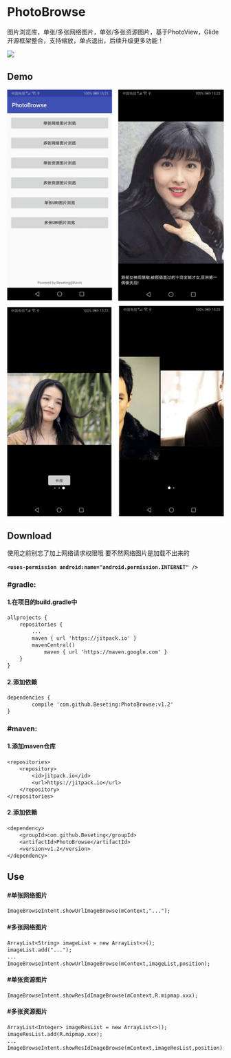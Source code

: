 # PhotoBrowse
图片浏览库，单张/多张网络图片，单张/多张资源图片，基于PhotoView，Glide开源框架整合，支持缩放，单点退出，后续升级更多功能！

[![](https://jitpack.io/v/Beseting/PhotoBrowse.svg)](https://jitpack.io/#Beseting/PhotoBrowse)

## Demo

![PhotoBrowse](https://github.com/Beseting/PhotoBrowse/blob/master/app/src/main/res/raw/preview.png "Preview")  

## Download

使用之前别忘了加上网络请求权限哦 要不然网络图片是加载不出来的<br />

<b>```<uses-permission android:name="android.permission.INTERNET" />```</b>

### #gradle:

#### 1.在项目的build.gradle中


	allprojects {
		repositories {
			...
			maven { url 'https://jitpack.io' }
			mavenCentral()
        		maven { url 'https://maven.google.com' }
		}
	}
	
#### 2.添加依赖

	dependencies {
	        compile 'com.github.Beseting:PhotoBrowse:v1.2'
	}
	
### #maven:

#### 1.添加maven仓库

	<repositories>
		<repository>
		    <id>jitpack.io</id>
		    <url>https://jitpack.io</url>
		</repository>
	</repositories>
	
#### 2.添加依赖

	<dependency>
	    <groupId>com.github.Beseting</groupId>
	    <artifactId>PhotoBrowse</artifactId>
	    <version>v1.2</version>
	</dependency>

	
## Use

#### #单张网络图片

	ImageBrowseIntent.showUrlImageBrowse(mContext,"...");
	
#### #多张网络图片

	ArrayList<String> imageList = new ArrayList<>();
	imageList.add("...");
	...
	ImageBrowseIntent.showUrlImageBrowse(mContext,imageList,position);
	
#### #单张资源图片

	ImageBrowseIntent.showResIdImageBrowse(mContext,R.mipmap.xxx);
	
#### #多张资源图片

	ArrayList<Integer> imageResList = new ArrayList<>();
	imageResList.add(R.mipmap.xxx);
	...
	ImageBrowseIntent.showResIdImageBrowse(mContext,imageResList,position);
